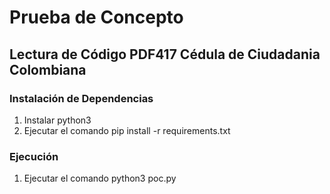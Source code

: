 # Prueba de Concepto
## Lectura de Código PDF417 Cédula de Ciudadania Colombiana

### Instalación de Dependencias
1. Instalar python3
2. Ejecutar el comando pip install -r requirements.txt

### Ejecución
1. Ejecutar el comando python3 poc.py
